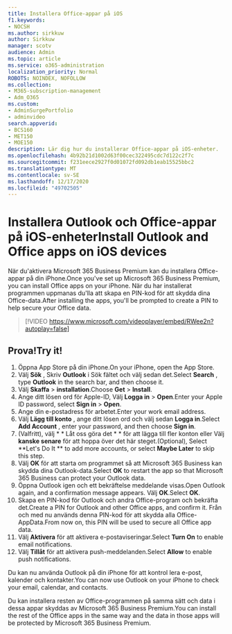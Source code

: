 ```yaml
---
title: Installera Office-appar på iOS
f1.keywords:
- NOCSH
ms.author: sirkkuw
author: Sirkkuw
manager: scotv
audience: Admin
ms.topic: article
ms.service: o365-administration
localization_priority: Normal
ROBOTS: NOINDEX, NOFOLLOW
ms.collection:
- M365-subscription-management
- Adm_O365
ms.custom:
- AdminSurgePortfolio
- adminvideo
search.appverid:
- BCS160
- MET150
- MOE150
description: Lär dig hur du installerar Office-appar på iOS-enheter.
ms.openlocfilehash: 4b92b21d1002d63f00cec322495cdc7d122c2f7c
ms.sourcegitcommit: f231eece2927f0d01072fd092db1eab15525bbc2
ms.translationtype: MT
ms.contentlocale: sv-SE
ms.lasthandoff: 12/17/2020
ms.locfileid: "49702505"
---
```

# <a name="install-outlook-and-office-apps-on-ios-devices"></a><span data-ttu-id="d866e-103">Installera Outlook och Office-appar på iOS-enheter</span><span class="sxs-lookup"><span data-stu-id="d866e-103">Install Outlook and Office apps on iOS devices</span></span>

<span data-ttu-id="d866e-104">När du&#39;aktivera Microsoft 365 Business Premium kan du installera Office-appar på din iPhone.</span><span class="sxs-lookup"><span data-stu-id="d866e-104">Once you&#39;ve set up Microsoft 365 Business Premium, you can install Office apps on your iPhone.</span></span> <span data-ttu-id="d866e-105">När du har installerat programmen uppmanas du&#39;lla att skapa en PIN-kod för att skydda dina Office-data.</span><span class="sxs-lookup"><span data-stu-id="d866e-105">After installing the apps, you&#39;ll be prompted to create a PIN to help secure your Office data.</span></span>

> [!VIDEO https://www.microsoft.com/videoplayer/embed/RWee2n?autoplay=false]

## <a name="try-it"></a><span data-ttu-id="d866e-106">Prova!</span><span class="sxs-lookup"><span data-stu-id="d866e-106">Try it!</span></span>

1. <span data-ttu-id="d866e-107">Öppna App Store på din iPhone.</span><span class="sxs-lookup"><span data-stu-id="d866e-107">On your iPhone, open the App Store.</span></span>
2. <span data-ttu-id="d866e-108">Välj  **Sök** , Skriv  **Outlook** i Sök fältet och välj sedan det.</span><span class="sxs-lookup"><span data-stu-id="d866e-108">Select  **Search** , type  **Outlook** in the search bar, and then choose it.</span></span>
3. <span data-ttu-id="d866e-109">Välj **Skaffa**   >   **installation**.</span><span class="sxs-lookup"><span data-stu-id="d866e-109">Choose  **Get**  >  **Install**.</span></span>
4. <span data-ttu-id="d866e-110">Ange ditt lösen ord för Apple-ID, Välj **Logga in**  >   **Open**.</span><span class="sxs-lookup"><span data-stu-id="d866e-110">Enter your Apple ID password, select **Sign in** >  **Open**.</span></span>
5. <span data-ttu-id="d866e-111">Ange din e-postadress för arbetet.</span><span class="sxs-lookup"><span data-stu-id="d866e-111">Enter your work email address.</span></span>
6. <span data-ttu-id="d866e-112">Välj  **Lägg till konto** , ange ditt lösen ord och välj sedan  **Logga in**.</span><span class="sxs-lookup"><span data-stu-id="d866e-112">Select  **Add Account** , enter your password, and then choose  **Sign in**.</span></span>
7. <span data-ttu-id="d866e-113">(Valfritt), välj \* \* Låt oss göra det \* \* för att lägga till fler konton eller Välj  **kanske senare**  för att hoppa över det här steget.</span><span class="sxs-lookup"><span data-stu-id="d866e-113">(Optional), Select  \*\*Let's Do It \*\* to add more accounts, or select  **Maybe Later**  to skip this step.</span></span>
8. <span data-ttu-id="d866e-114">Välj  **OK** för att starta om programmet så att Microsoft 365 Business kan skydda dina Outlook-data.</span><span class="sxs-lookup"><span data-stu-id="d866e-114">Select  **OK** to restart the app so that Microsoft 365 Business  can protect your Outlook data.</span></span>
9. <span data-ttu-id="d866e-115">Öppna Outlook igen och ett bekräftelse meddelande visas.</span><span class="sxs-lookup"><span data-stu-id="d866e-115">Open Outlook again, and a confirmation message appears.</span></span> <span data-ttu-id="d866e-116">Välj  **OK**.</span><span class="sxs-lookup"><span data-stu-id="d866e-116">Select  **OK**.</span></span>
10. <span data-ttu-id="d866e-117">Skapa en PIN-kod för Outlook och andra Office-program och bekräfta det.</span><span class="sxs-lookup"><span data-stu-id="d866e-117">Create a PIN for Outlook and other Office apps, and confirm it.</span></span> <span data-ttu-id="d866e-118">Från och med nu används denna PIN-kod för att skydda alla Office-AppData.</span><span class="sxs-lookup"><span data-stu-id="d866e-118">From now on, this PIN will be used to secure all Office app data.</span></span>
11. <span data-ttu-id="d866e-119">Välj  **Aktivera**  för att aktivera e-postaviseringar.</span><span class="sxs-lookup"><span data-stu-id="d866e-119">Select  **Turn On**  to enable email notifications.</span></span>
12. <span data-ttu-id="d866e-120">Välj  **Tillåt** för att aktivera push-meddelanden.</span><span class="sxs-lookup"><span data-stu-id="d866e-120">Select  **Allow** to enable push notifications.</span></span>

<span data-ttu-id="d866e-121">Du kan nu använda Outlook på din iPhone för att kontrol lera e-post, kalender och kontakter.</span><span class="sxs-lookup"><span data-stu-id="d866e-121">You can now use Outlook on your iPhone to check your email, calendar, and contacts.</span></span>

<span data-ttu-id="d866e-122">Du kan installera resten av Office-programmen på samma sätt och data i dessa appar skyddas av Microsoft 365 Business Premium.</span><span class="sxs-lookup"><span data-stu-id="d866e-122">You can install the rest of the Office apps in the same way and the data in those apps will be protected by Microsoft 365 Business Premium.</span></span>